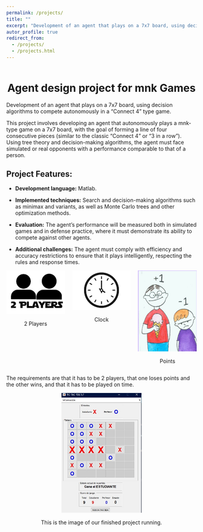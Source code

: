 ```yaml
---
permalink: /projects/
title: ""
excerpt: "Development of an agent that plays on a 7x7 board, using decision algorithms to compete autonomously in a “Connect 4” type game. <br/><img src='/images/Mate_portada'>"
autor_profile: true
redirect_from:
  - /projects/
  - /projects.html
---
```



<html lang="es">
<head>
    <meta charset="UTF-8">
    <meta name="viewport" content="width=device-width, initial-scale=1.0">
    <title>Project with Matlab</title>
    <style>
        h1 {
            text-align: center;
        }
    </style>
</head>
<body>
    <header>
        <h1></h1>
    </header>
</body>
</html>


# **Agent design project for mnk Games**

Development of an agent that plays on a 7x7 board, using decision algorithms to compete autonomously in a “Connect 4” type game.


This project involves developing an agent that autonomously plays a mnk-type game on a 7x7 board, with the goal of forming a line of four consecutive pieces (similar to the classic “Connect 4” or “3 in a row”). Using tree theory and decision-making algorithms, the agent must face simulated or real opponents with a performance comparable to that of a person.



## **Project Features:**


- **Development language:** Matlab.

- **Implemented techniques:** Search and decision-making algorithms such as minimax and variants, as well as Monte Carlo trees and other optimization methods.

- **Evaluation:** The agent’s performance will be measured both in simulated games and in defense practice, where it must demonstrate its ability to compete against other agents.

- **Additional challenges:** The agent must comply with efficiency and accuracy restrictions to ensure that it plays intelligently, respecting the rules and response times.



<div style="display: flex; gap: 20px;">
  <div style="flex: 1; text-align: center;">
    <img src="/images/Mat_2players.jpg" alt="2 Players" style="width: 100%; max-width: 200px;">
    <p>2 Players</p>
  </div>
  <div style="flex: 1; text-align: center;">
    <img src="/images/Mat_time.jpg" alt="Clock" style="width: 100%; max-width: 200px;">
    <p>Clock</p>
  </div>
  <div style="flex: 1; text-align: center;">
    <img src="/images/Mat_Unopierde.jpg" alt="Points" style="width: 100%; max-width: 200px;">
    <p>Points</p>
  </div>
</div>

The requirements are that it has to be 2 players, that one loses points and the other wins, and that it has to be played on time.


<figure style="text-align: center;">
  <img src="/images/proyect_mnk.jpg" alt="This is the image of our finished project running." style="width: 50%; max-width: 400px;">
  <p>This is the image of our finished project running.</p>
</figure>

